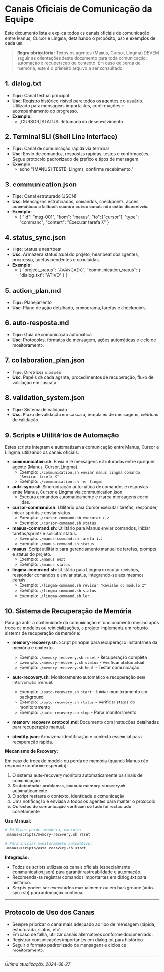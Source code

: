 # Canais Oficiais de Comunicação da Equipe

Este documento lista e explica todos os canais oficiais de comunicação entre Manus, Cursor e Lingma, detalhando o propósito, uso e exemplos de cada um.

> **Regra obrigatória:** Todos os agentes (Manus, Cursor, Lingma) DEVEM seguir as orientações deste documento para toda comunicação, automação e recuperação de contexto. Em caso de perda de memória, este é o primeiro arquivo a ser consultado.

## 1. dialog.txt

- **Tipo:** Canal textual principal
- **Uso:** Registro histórico visível para todos os agentes e o usuário. Utilizado para mensagens importantes, confirmações e acompanhamento do progresso.
- **Exemplo:**
  - [CURSOR] STATUS: Retomada do desenvolvimento

## 2. Terminal SLI (Shell Line Interface)

- **Tipo:** Canal de comunicação rápida via terminal
- **Uso:** Envio de comandos, respostas rápidas, testes e confirmações. Segue protocolo padronizado de prefixo e tipos de mensagem.
- **Exemplo:**
  - echo "[MANUS] TESTE: Lingma, confirme recebimento."

## 3. communication.json

- **Tipo:** Canal estruturado (JSON)
- **Uso:** Mensagens estruturadas, comandos, checkpoints, ações automáticas e fallback quando outros canais não estão disponíveis.
- **Exemplo:**
  - { "id": "msg-001", "from": "manus", "to": ["cursor"], "type": "command", "content": "Executar tarefa X" }

## 4. status_sync.json

- **Tipo:** Status e heartbeat
- **Uso:** Armazena status atual do projeto, heartbeat dos agentes, progresso, tarefas pendentes e concluídas.
- **Exemplo:**
  - { "project_status": "AVANÇADO", "communication_status": { "dialog_txt": "ATIVO" } }

## 5. action_plan.md

- **Tipo:** Planejamento
- **Uso:** Plano de ação detalhado, cronograma, tarefas e checkpoints.

## 6. auto-resposta.md

- **Tipo:** Guia de comunicação automática
- **Uso:** Protocolos, formatos de mensagem, ações automáticas e ciclo de monitoramento.

## 7. collaboration_plan.json

- **Tipo:** Diretrizes e papéis
- **Uso:** Papéis de cada agente, procedimentos de recuperação, fluxo de validação em cascata.

## 8. validation_system.json

- **Tipo:** Sistema de validação
- **Uso:** Fluxo de validação em cascata, templates de mensagens, métricas de validação.

## 9. Scripts e Utilitários de Automação

Estes scripts integram e automatizam a comunicação entre Manus, Cursor e Lingma, utilizando os canais oficiais:

- **communication.sh**: Envia e lê mensagens estruturadas entre qualquer agente (Manus, Cursor, Lingma).
  - Exemplo: `./communication.sh enviar manus lingma comando "Revisar tarefa X"`
  - Exemplo: `./communication.sh ler lingma`
- **auto-sync.sh**: Sincronização automática de comandos e respostas entre Manus, Cursor e Lingma via communication.json.
  - Executa comandos automaticamente e marca mensagens como lidas.
- **cursor-command.sh**: Utilitário para Cursor executar tarefas, responder, iniciar sprints e enviar status.
  - Exemplo: `./cursor-command.sh executar 1.2`
  - Exemplo: `./cursor-command.sh status`
- **manus-command.sh**: Utilitário para Manus enviar comandos, iniciar tarefas/sprints e solicitar status.
  - Exemplo: `./manus-command.sh tarefa 1.2`
  - Exemplo: `./manus-command.sh status`
- **manus**: Script utilitário para gerenciamento manual de tarefas, prompts e status do projeto.
  - Exemplo: `./manus next`
  - Exemplo: `./manus status`
- **lingma-command.sh**: Utilitário para Lingma executar revisões, responder comandos e enviar status, integrando-se aos mesmos canais.
  - Exemplo: `./lingma-command.sh revisar "Revisão do módulo X"`
  - Exemplo: `./lingma-command.sh status`
  - Exemplo: `./lingma-command.sh ler`

## 10. Sistema de Recuperação de Memória

Para garantir a continuidade da comunicação e funcionamento mesmo após troca de modelos ou reinicializações, o projeto implementa um robusto sistema de recuperação de memória:

- **memory-recovery.sh**: Script principal para recuperação instantânea da memória e contexto.

  - Exemplo: `./memory-recovery.sh reset` - Recuperação completa
  - Exemplo: `./memory-recovery.sh status` - Verificar status atual
  - Exemplo: `./memory-recovery.sh heal` - Testar comunicação

- **auto-recovery.sh**: Monitoramento automático e recuperação sem intervenção manual.

  - Exemplo: `./auto-recovery.sh start` - Iniciar monitoramento em background
  - Exemplo: `./auto-recovery.sh status` - Verificar status do monitoramento
  - Exemplo: `./auto-recovery.sh stop` - Parar monitoramento

- **memory_recovery_protocol.md**: Documento com instruções detalhadas para recuperação manual.

- **identity.json**: Armazena identificação e contexto essencial para recuperação rápida.

**Mecanismo de Recovery:**

Em caso de troca de modelo ou perda de memória (quando Manus não responde conforme esperado):

1. O sistema auto-recovery monitora automaticamente os sinais de comunicação
2. Se detectados problemas, executa memory-recovery.sh automaticamente
3. O script restaura o contexto, identidade e comunicação
4. Uma notificação é enviada a todos os agentes para manter o protocolo
5. Os testes de comunicação verificam se tudo foi restaurado corretamente

**Uso Manual:**

```bash
# Se Manus perder memória, execute:
.manus/scripts/memory-recovery.sh reset

# Para iniciar monitoramento automático:
.manus/scripts/auto-recovery.sh start
```

**Integração:**

- Todos os scripts utilizam os canais oficiais (especialmente communication.json) para garantir rastreabilidade e automação.
- Recomenda-se registrar comandos importantes em dialog.txt para histórico.
- Scripts podem ser executados manualmente ou em background (auto-sync.sh) para automação contínua.

---

## Protocolo de Uso dos Canais

- Sempre priorizar o canal mais adequado ao tipo de mensagem (rápida, estruturada, status, etc).
- Em caso de falha, utilizar canais alternativos conforme documentado.
- Registrar comunicações importantes em dialog.txt para histórico.
- Seguir o formato padronizado de mensagens e ciclos de monitoramento.

---

_Última atualização: 2024-06-27_
